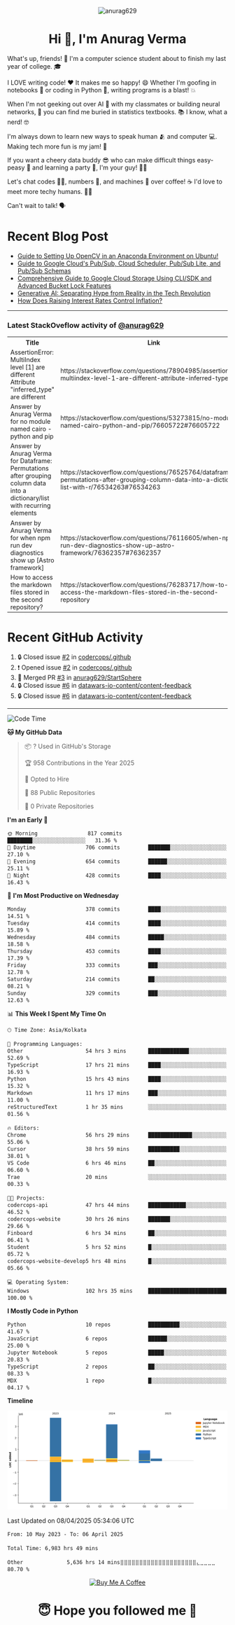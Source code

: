 

<p align="center"> <img src="https://komarev.com/ghpvc/?username=anurag629&label=Profile%20views&color=0e75b6&style=flat" alt="anurag629" /> </p>

<h1 align="center">Hi 👋, I'm Anurag Verma</h1>

What's up, friends! 👋 I'm a computer science student about to finish my last year of college. 🎓

I LOVE writing code! ❤️ It makes me so happy! 😄 Whether I'm goofing in notebooks 📓 or coding in Python 🐍, writing programs is a blast! 💥

When I'm not geeking out over AI 🤖 with my classmates or building neural networks, 🧠 you can find me buried in statistics textbooks. 📚 I know, what a nerd! 🤓

I'm always down to learn new ways to speak human 🫂 and computer 💻. Making tech more fun is my jam! 🍇

If you want a cheery data buddy 😎 who can make difficult things easy-peasy 🥝 and learning a party 🎉, I'm your guy! 🙋‍♂️

Let's chat codes 👨‍💻, numbers 🧮, and machines 🤖 over coffee! ☕ I'd love to meet more techy humans. 💁‍♂️

Can't wait to talk! 🗣️

# Recent Blog Post

<!-- BLOG-POST-LIST:START -->
- [Guide to Setting Up OpenCV in an Anaconda Environment on Ubuntu!](https://codercops.tech/blog/computer-vision-bootcamp/Guide-to-Setting-Up-OpenCV-in-an-Anaconda-Environment-on-Ubuntu!)
- [Guide to Google Cloud&#39;s Pub/Sub, Cloud Scheduler, Pub/Sub Lite, and Pub/Sub Schemas](https://codercops.tech/blog/google-cloud/Google-Clouds-Pub-Sub-Cloud-Scheduler-Pub-Sub-Lite-and-Pub-Sub-Schemas)
- [Comprehensive Guide to Google Cloud Storage Using CLI/SDK and Advanced Bucket Lock Features](https://codercops.tech/blog/google-cloud/Google-Cloud-Storage-Using-CLI-SDK-and-Advanced-Bucket-Lock-Features)
- [Generative AI: Separating Hype from Reality in the Tech Revolution](https://codercops.tech/blog/tech-latest-updates/generative-ai-seperating-hype-from-reality-in-the-tech-revolution)
- [How Does Raising Interest Rates Control Inflation?](https://codercops.tech/blog/startup-unicorn/how-does-raising-interest-rates-control-inflation)
<!-- BLOG-POST-LIST:END -->

---

### Latest StackOveflow activity of [@anurag629](https://github.com/anurag629)
<table>
  <tr><th>Title</th><th>Link</th></tr>
  <!-- STACKOVERFLOW:START --><tr><td>AssertionError: MultiIndex level [1] are different Attribute &quot;inferred_type&quot; are different</td><td>https://stackoverflow.com/questions/78904985/assertionerror-multiindex-level-1-are-different-attribute-inferred-type-are</td></tr><tr><td>Answer by Anurag Verma for no module named cairo - python and pip</td><td>https://stackoverflow.com/questions/53273815/no-module-named-cairo-python-and-pip/76605722#76605722</td></tr><tr><td>Answer by Anurag Verma for Dataframe: Permutations after grouping column data into a dictionary/list with recurring elements</td><td>https://stackoverflow.com/questions/76525764/dataframe-permutations-after-grouping-column-data-into-a-dictionary-list-with-r/76534263#76534263</td></tr><tr><td>Answer by Anurag Verma for when npm run dev diagnostics show up [Astro framework]</td><td>https://stackoverflow.com/questions/76116605/when-npm-run-dev-diagnostics-show-up-astro-framework/76362357#76362357</td></tr><tr><td>How to access the markdown files stored in the second repository?</td><td>https://stackoverflow.com/questions/76283717/how-to-access-the-markdown-files-stored-in-the-second-repository</td></tr><!-- STACKOVERFLOW:END -->
</table>

# Recent GitHub Activity
<!--START_SECTION:activity-->
1. 🔒 Closed issue [#2](https://github.com/codercops/.github/issues/2) in [codercops/.github](https://github.com/codercops/.github)
2. ❗ Opened issue [#2](https://github.com/codercops/.github/issues/2) in [codercops/.github](https://github.com/codercops/.github)
3. 🎉 Merged PR [#3](https://github.com/anurag629/StartSphere/pull/3) in [anurag629/StartSphere](https://github.com/anurag629/StartSphere)
4. 🔒 Closed issue [#6](https://github.com/datawars-io-content/content-feedback/issues/6) in [datawars-io-content/content-feedback](https://github.com/datawars-io-content/content-feedback)
5. 🔒 Closed issue [#6](https://github.com/datawars-io-content/content-feedback/issues/6) in [datawars-io-content/content-feedback](https://github.com/datawars-io-content/content-feedback)
<!--END_SECTION:activity-->

---

<!--START_SECTION:waka-->
![Code Time](http://img.shields.io/badge/Code%20Time-6%2C983%20hrs%2049%20mins-blue)

**🐱 My GitHub Data** 

> 📦 ? Used in GitHub's Storage 
 > 
> 🏆 958 Contributions in the Year 2025
 > 
> 💼 Opted to Hire
 > 
> 📜 88 Public Repositories 
 > 
> 🔑 0 Private Repositories 
 > 
**I'm an Early 🐤** 

```text
🌞 Morning                817 commits         ████████░░░░░░░░░░░░░░░░░   31.36 % 
🌆 Daytime                706 commits         ███████░░░░░░░░░░░░░░░░░░   27.10 % 
🌃 Evening                654 commits         ██████░░░░░░░░░░░░░░░░░░░   25.11 % 
🌙 Night                  428 commits         ████░░░░░░░░░░░░░░░░░░░░░   16.43 % 
```
📅 **I'm Most Productive on Wednesday** 

```text
Monday                   378 commits         ████░░░░░░░░░░░░░░░░░░░░░   14.51 % 
Tuesday                  414 commits         ████░░░░░░░░░░░░░░░░░░░░░   15.89 % 
Wednesday                484 commits         █████░░░░░░░░░░░░░░░░░░░░   18.58 % 
Thursday                 453 commits         ████░░░░░░░░░░░░░░░░░░░░░   17.39 % 
Friday                   333 commits         ███░░░░░░░░░░░░░░░░░░░░░░   12.78 % 
Saturday                 214 commits         ██░░░░░░░░░░░░░░░░░░░░░░░   08.21 % 
Sunday                   329 commits         ███░░░░░░░░░░░░░░░░░░░░░░   12.63 % 
```


📊 **This Week I Spent My Time On** 

```text
🕑︎ Time Zone: Asia/Kolkata

💬 Programming Languages: 
Other                    54 hrs 3 mins       █████████████░░░░░░░░░░░░   52.69 % 
TypeScript               17 hrs 21 mins      ████░░░░░░░░░░░░░░░░░░░░░   16.93 % 
Python                   15 hrs 43 mins      ████░░░░░░░░░░░░░░░░░░░░░   15.32 % 
Markdown                 11 hrs 17 mins      ███░░░░░░░░░░░░░░░░░░░░░░   11.00 % 
reStructuredText         1 hr 35 mins        ░░░░░░░░░░░░░░░░░░░░░░░░░   01.56 % 

🔥 Editors: 
Chrome                   56 hrs 29 mins      ██████████████░░░░░░░░░░░   55.06 % 
Cursor                   38 hrs 59 mins      ██████████░░░░░░░░░░░░░░░   38.01 % 
VS Code                  6 hrs 46 mins       ██░░░░░░░░░░░░░░░░░░░░░░░   06.60 % 
Trae                     20 mins             ░░░░░░░░░░░░░░░░░░░░░░░░░   00.33 % 

🐱‍💻 Projects: 
codercops-api            47 hrs 44 mins      ████████████░░░░░░░░░░░░░   46.52 % 
codercops-website        30 hrs 26 mins      ███████░░░░░░░░░░░░░░░░░░   29.66 % 
Finboard                 6 hrs 34 mins       ██░░░░░░░░░░░░░░░░░░░░░░░   06.41 % 
Student                  5 hrs 52 mins       █░░░░░░░░░░░░░░░░░░░░░░░░   05.72 % 
codercops-website-develop5 hrs 48 mins       █░░░░░░░░░░░░░░░░░░░░░░░░   05.66 % 

💻 Operating System: 
Windows                  102 hrs 35 mins     █████████████████████████   100.00 % 
```

**I Mostly Code in Python** 

```text
Python                   10 repos            ██████████░░░░░░░░░░░░░░░   41.67 % 
JavaScript               6 repos             ██████░░░░░░░░░░░░░░░░░░░   25.00 % 
Jupyter Notebook         5 repos             █████░░░░░░░░░░░░░░░░░░░░   20.83 % 
TypeScript               2 repos             ██░░░░░░░░░░░░░░░░░░░░░░░   08.33 % 
MDX                      1 repo              █░░░░░░░░░░░░░░░░░░░░░░░░   04.17 % 
```



**Timeline**

![Lines of Code chart](https://raw.githubusercontent.com/anurag629/anurag629/main/assets/bar_graph.png)


 Last Updated on 08/04/2025 05:34:06 UTC
<!--END_SECTION:waka-->

<!--START_SECTION:waka-simple-->

```text
From: 10 May 2023 - To: 06 April 2025

Total Time: 6,983 hrs 49 mins

Other              5,636 hrs 14 mins⣿⣿⣿⣿⣿⣿⣿⣿⣿⣿⣿⣿⣿⣿⣿⣿⣿⣿⣿⣿⣄⣀⣀⣀⣀   80.70 %
```

<!--END_SECTION:waka-simple-->

<p align="center"> 
<a href="https://www.buymeacoffee.com/anurag629" target="_blank"><img src="https://cdn.buymeacoffee.com/buttons/default-orange.png" alt="Buy Me A Coffee" height="60" width="250"></a>
</p>


<h1 align="center"> 😇 Hope you followed me 🥰  </h1>
